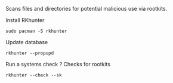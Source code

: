 Scans files and directories for potential malicious use via rootkits.

Install RKhunter
```
sudo pacman -S rkhunter
```

Update database
```
rkhunter --propupd
```

Run a systems check ?
Checks for rootkits
```
rkhunter --check --sk
```